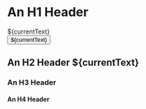 # An H1 Header
<div>${currentText}</div>
<button>${currentText}</button>

## An H2 Header ${currentText}
### An H3 Header
#### An H4 Header